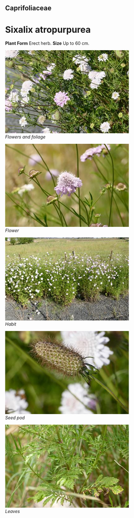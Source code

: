 ## Caprifoliaceae
# Sixalix atropurpurea

**Plant Form** Erect herb. **Size** Up to 60 cm.


![Flowers and foliage](74500_P7070503.jpg)  
 *Flowers and foliage* 

![Flower](74202_P7070042.jpg)  
 *Flower* 

![Habit](74483_P7070486.jpg)  
 *Habit* 

![Seed pod](74465_P7070468.jpg)  
 *Seed pod* 

![Leaves](74206_P7070046.jpg)  
 *Leaves* 

